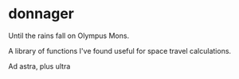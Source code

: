 # donnager

Until the rains fall on Olympus Mons.

A library of functions I've found useful for space travel calculations. 

Ad astra, plus ultra
